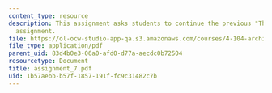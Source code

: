 ```yaml
---
content_type: resource
description: This assignment asks students to continue the previous "Third Spaces"
  assignment.
file: https://ol-ocw-studio-app-qa.s3.amazonaws.com/courses/4-104-architecture-studio-intentions-spring-2005/1b57aebbb57f1857191ffc9c31482c7b_assignment_7.pdf
file_type: application/pdf
parent_uid: 83d4b0e3-06a0-afd0-d77a-aecdc0b72504
resourcetype: Document
title: assignment_7.pdf
uid: 1b57aebb-b57f-1857-191f-fc9c31482c7b
---
```

